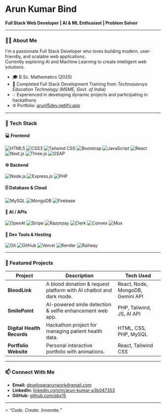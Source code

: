 # Arun Kumar Bind

**Full Stack Web Developer | AI & ML Enthusiast | Problem Solver**

---

### 👨‍💻 About Me
I'm a passionate Full Stack Developer who loves building modern, user-friendly, and scalable web applications.  
Currently exploring AI and Machine Learning to create intelligent web solutions.

- 🎓 B.Sc. Mathematics (2025)  
- 🎯 Completed Full Stack Development Training from *Technosavvys Education Technology (MSME, Govt. of India)*  
- 💡 Experienced in developing dynamic projects and participating in hackathons  
- 🌐 Portfolio: [arun15dev.netlify.app](https://arun15dev.netlify.app)

---

### 🧠 Tech Stack

#### 💻 Frontend
![HTML5](https://img.shields.io/badge/HTML5-E34F26?style=for-the-badge&logo=html5&logoColor=white)
![CSS3](https://img.shields.io/badge/CSS3-1572B6?style=for-the-badge&logo=css3&logoColor=white)
![Tailwind CSS](https://img.shields.io/badge/Tailwind_CSS-06B6D4?style=for-the-badge&logo=tailwind-css&logoColor=white)
![Bootstrap](https://img.shields.io/badge/Bootstrap-7952B3?style=for-the-badge&logo=bootstrap&logoColor=white)
![JavaScript](https://img.shields.io/badge/JavaScript-F7DF1E?style=for-the-badge&logo=javascript&logoColor=black)
![React](https://img.shields.io/badge/React-61DAFB?style=for-the-badge&logo=react&logoColor=black)
![Next.js](https://img.shields.io/badge/Next.js-000000?style=for-the-badge&logo=next.js&logoColor=white)
![Three.js](https://img.shields.io/badge/Three.js-000000?style=for-the-badge&logo=three.js&logoColor=white)
![GSAP](https://img.shields.io/badge/GSAP-88CE02?style=for-the-badge&logo=greensock&logoColor=white)

#### ⚙️ Backend
![Node.js](https://img.shields.io/badge/Node.js-339933?style=for-the-badge&logo=node.js&logoColor=white)
![Express.js](https://img.shields.io/badge/Express.js-000000?style=for-the-badge&logo=express&logoColor=white)
![PHP](https://img.shields.io/badge/PHP-777BB4?style=for-the-badge&logo=php&logoColor=white)

#### 🗄️ Database & Cloud
![MySQL](https://img.shields.io/badge/MySQL-4479A1?style=for-the-badge&logo=mysql&logoColor=white)
![MongoDB](https://img.shields.io/badge/MongoDB-47A248?style=for-the-badge&logo=mongodb&logoColor=white)
![Firebase](https://img.shields.io/badge/Firebase-FFCA28?style=for-the-badge&logo=firebase&logoColor=black)

#### 🤖 AI / APIs
![OpenAI](https://img.shields.io/badge/OpenAI-412991?style=for-the-badge&logo=openai&logoColor=white)
![Stripe](https://img.shields.io/badge/Stripe-635BFF?style=for-the-badge&logo=stripe&logoColor=white)
![Razorpay](https://img.shields.io/badge/Razorpay-1C1C1C?style=for-the-badge&logo=razorpay&logoColor=white)
![Clerk](https://img.shields.io/badge/Clerk-FFFFFF?style=for-the-badge&logo=clerk&logoColor=black)
![Convex](https://img.shields.io/badge/Convex-FF6600?style=for-the-badge&logo=convex&logoColor=white)
![Mux](https://img.shields.io/badge/Mux-1D1D1B?style=for-the-badge&logo=mux&logoColor=white)

#### 🧰 Dev Tools & Hosting
![Git](https://img.shields.io/badge/Git-F05032?style=for-the-badge&logo=git&logoColor=white)
![GitHub](https://img.shields.io/badge/GitHub-181717?style=for-the-badge&logo=github&logoColor=white)
![Vercel](https://img.shields.io/badge/Vercel-000000?style=for-the-badge&logo=vercel&logoColor=white)
![Render](https://img.shields.io/badge/Render-20232A?style=for-the-badge&logo=render&logoColor=white)
![Railway](https://img.shields.io/badge/Railway-000000?style=for-the-badge&logo=railway&logoColor=white)

---

### 🚀 Featured Projects

| Project | Description | Tech Used |
|----------|--------------|------------|
| **BloodLink** | A blood donation & request platform with AI chatbot and dark mode. | React, Node, MongoDB, Gemini API |
| **SmilePoint** | AI-powered smile detection & selfie enhancement web app. | PHP, Tailwind, JS, AI API |
| **Digital Health Records** | Hackathon project for managing patient health data. | HTML, CSS, PHP, MySQL |
| **Portfolio Website** | Personal interactive portfolio with animations. | React, Tailwind CSS |

---

### 📫 Connect With Me
- **Email:** [developerarunwork@gmail.com](mailto:developerarunwork@gmail.com)  
- **LinkedIn:** [linkedin.com/in/arun-kumar-a3b047353](https://www.linkedin.com/in/arun-kumar-a3b047353/)  
- **GitHub:** [github.com/abx15](https://github.com/abx15)

---

⭐ *“Code. Create. Innovate.”*
